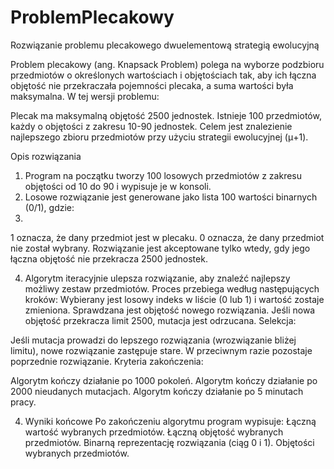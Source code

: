 # ProblemPlecakowy
Rozwiązanie problemu plecakowego dwuelementową strategią ewolucyjną

Problem plecakowy (ang. Knapsack Problem) polega na wyborze podzbioru przedmiotów o określonych wartościach i objętościach tak, aby ich łączna objętość nie przekraczała pojemności plecaka, a suma wartości była maksymalna. W tej wersji problemu:

Plecak ma maksymalną objętość 2500 jednostek.
Istnieje 100 przedmiotów, każdy o objętości z zakresu 10-90 jednostek.
Celem jest znalezienie najlepszego zbioru przedmiotów przy użyciu strategii ewolucyjnej (μ+1).

Opis rozwiązania

1. Program na początku tworzy 100 losowych przedmiotów z zakresu objętości od 10 do 90 i wypisuje je w konsoli.
2. Losowe rozwiązanie jest generowane jako lista 100 wartości binarnych (0/1), gdzie:
3. 
1 oznacza, że dany przedmiot jest w plecaku.
0 oznacza, że dany przedmiot nie został wybrany.
Rozwiązanie jest akceptowane tylko wtedy, gdy jego łączna objętość nie przekracza 2500 jednostek.

4. Algorytm iteracyjnie ulepsza rozwiązanie, aby znaleźć najlepszy możliwy zestaw przedmiotów. Proces przebiega według następujących kroków:
Wybierany jest losowy indeks w liście (0 lub 1) i wartość zostaje zmieniona.
Sprawdzana jest objętość nowego rozwiązania.
Jeśli nowa objętość przekracza limit 2500, mutacja jest odrzucana.
Selekcja:

Jeśli mutacja prowadzi do lepszego rozwiązania (wrozwiązanie bliżej limitu), nowe rozwiązanie zastępuje stare.
W przeciwnym razie pozostaje poprzednie rozwiązanie.
Kryteria zakończenia:

Algorytm kończy działanie po 1000 pokoleń.
Algorytm kończy działanie po 2000 nieudanych mutacjach.
Algorytm kończy działanie po 5 minutach pracy.

4. Wyniki końcowe
Po zakończeniu algorytmu program wypisuje:
Łączną wartość wybranych przedmiotów.
Łączną objętość wybranych przedmiotów.
Binarną reprezentację rozwiązania (ciąg 0 i 1).
Objętości wybranych przedmiotów.
